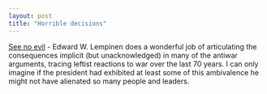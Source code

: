 ```yaml
---
layout: post
title: "Horrible decisions"
---
```




<a href="http://www.salon.com/opinion/feature/2003/03/19/left/index.html">See no evil</a> - Edward W. Lempinen does a wonderful job of articulating the consequences implicit (but unacknowledged) in many of the antiwar arguments, tracing leftist reactions to war over the last 70 years. I can only imagine if the president had exhibited at least some of this ambivalence he might not have alienated so many people and leaders.


